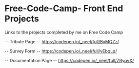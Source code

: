 # Free-Code-Camp- Front End Projects

Links to the projects completed by me on Free Code Camp

-- Tribute Page --
https://codepen.io/_neel/full/BxMQZz/

-- Survey Form --
https://codepen.io/_neel/full/yEbqLq/

-- Documentation Page --
https://codepen.io/_neel/full/ZRyqvX/

